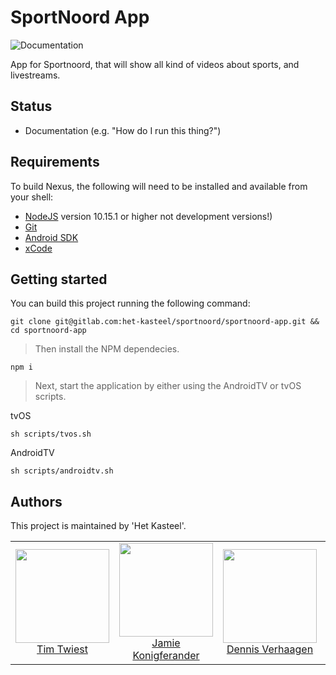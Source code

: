 # SportNoord App

![Documentation](https://img.shields.io/static/v1?label=!!!&message=Documentation&color=%3CCOLOR%3E)

App for Sportnoord, that will show all kind of videos about sports, and livestreams.

## Status

* Documentation (e.g. "How do I run this thing?")

## Requirements

To build Nexus, the following will need to be installed and available from your shell:

* [NodeJS](https://nodejs.org/en/) version 10.15.1 or higher not development versions!)
* [Git](https://git-scm.com/)
* [Android SDK](https://developer.android.com/studio)
* [xCode](https://developer.apple.com/xcode/)

## Getting started

You can build this project running the following command:

```
git clone git@gitlab.com:het-kasteel/sportnoord/sportnoord-app.git && cd sportnoord-app
```

> Then install the NPM dependecies.

```
npm i
```

> Next, start the application by either using the AndroidTV or tvOS scripts.

tvOS
```
sh scripts/tvos.sh
```

AndroidTV
```
sh scripts/androidtv.sh 
```

## Authors

This project is maintained by 'Het Kasteel'.

<table>
  <tbody>
    <tr>
      <td align="center">
        <a href="https://github.com/Vanture">
          <img width="150" height="150" src="https://gitlab.com/uploads/-/system/user/avatar/2254656/avatar.png?width=400">
          </br>
          Tim Twiest
        </a>
      </td>
        <td align="center">
        <a href="#">
          <img width="150" height="150" src="https://secure.gravatar.com/avatar/183f823645541791b1348ef9cbb0fbf9?s=800&d=identicon">
          </br>
          Jamie Konigferander
        </a>
      </td>
        <td align="center">
        <a href="#">
          <img width="150" height="150" src="https://secure.gravatar.com/avatar/183f823645541791b1348ef9cbb0fbf9?s=800&d=identicon">
          </br>
          Dennis Verhaagen
        </a>
      </td>
        <td align="center">
        <a href="#">
          <img width="150" height="150" src="https://secure.gravatar.com/avatar/183f823645541791b1348ef9cbb0fbf9?s=800&d=identicon">
          </br>
           Benjamin Nami
        </a>
      </td>
        <td align="center">
        <a href="#">
          <img width="150" height="150" src="https://secure.gravatar.com/avatar/183f823645541791b1348ef9cbb0fbf9?s=800&d=identicon">
          </br>
           Robbin Bakker
        </a>
      </td>
              <td align="center">
        <a href="#">
          <img width="150" height="150" src="https://secure.gravatar.com/avatar/183f823645541791b1348ef9cbb0fbf9?s=800&d=identicon">
          </br>
           Gerdine Kwebeman
        </a>
      </td>
    </tr>
  <tbody>
</table>
